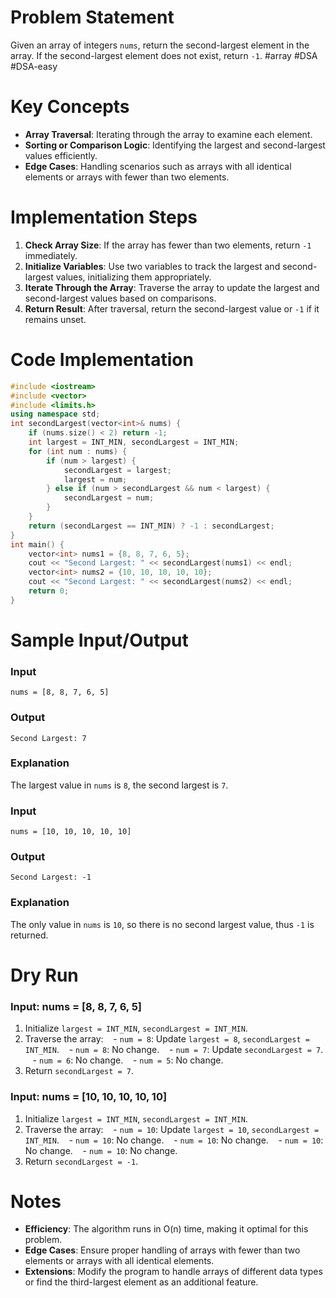 # Problem Statement
Given an array of integers `nums`, return the second-largest element in the array. If the second-largest element does not exist, return `-1`.
#array #DSA #DSA-easy
# Key Concepts
- **Array Traversal**: Iterating through the array to examine each element.
- **Sorting or Comparison Logic**: Identifying the largest and second-largest values efficiently.
- **Edge Cases**: Handling scenarios such as arrays with all identical elements or arrays with fewer than two elements.
# Implementation Steps
1. **Check Array Size**: If the array has fewer than two elements, return `-1` immediately.
2. **Initialize Variables**: Use two variables to track the largest and second-largest values, initializing them appropriately.
3. **Iterate Through the Array**: Traverse the array to update the largest and second-largest values based on comparisons.
4. **Return Result**: After traversal, return the second-largest value or `-1` if it remains unset.
# Code Implementation
```cpp
#include <iostream>
#include <vector>
#include <limits.h>
using namespace std;
int secondLargest(vector<int>& nums) {
    if (nums.size() < 2) return -1;
    int largest = INT_MIN, secondLargest = INT_MIN;
    for (int num : nums) {
        if (num > largest) {
            secondLargest = largest;
            largest = num;
        } else if (num > secondLargest && num < largest) {
            secondLargest = num;
        }
    }
    return (secondLargest == INT_MIN) ? -1 : secondLargest;
}
int main() {
    vector<int> nums1 = {8, 8, 7, 6, 5};
    cout << "Second Largest: " << secondLargest(nums1) << endl;
    vector<int> nums2 = {10, 10, 10, 10, 10};
    cout << "Second Largest: " << secondLargest(nums2) << endl;
    return 0;
}
```
# Sample Input/Output
### Input
```plaintext
nums = [8, 8, 7, 6, 5]
```
### Output
```plaintext
Second Largest: 7
```
### Explanation
The largest value in `nums` is `8`, the second largest is `7`.
### Input
```plaintext
nums = [10, 10, 10, 10, 10]
```
### Output
```plaintext
Second Largest: -1
```
### Explanation
The only value in `nums` is `10`, so there is no second largest value, thus `-1` is returned.
# Dry Run
### Input: nums = [8, 8, 7, 6, 5]
1. Initialize `largest = INT_MIN`, `secondLargest = INT_MIN`.
2. Traverse the array:
   - `num = 8`: Update `largest = 8`, `secondLargest = INT_MIN`.
   - `num = 8`: No change.
   - `num = 7`: Update `secondLargest = 7`.
   - `num = 6`: No change.
   - `num = 5`: No change.
3. Return `secondLargest = 7`.
### Input: nums = [10, 10, 10, 10, 10]
1. Initialize `largest = INT_MIN`, `secondLargest = INT_MIN`.
2. Traverse the array:
   - `num = 10`: Update `largest = 10`, `secondLargest = INT_MIN`.
   - `num = 10`: No change.
   - `num = 10`: No change.
   - `num = 10`: No change.
   - `num = 10`: No change.
3. Return `secondLargest = -1`.
# Notes
- **Efficiency**: The algorithm runs in O(n) time, making it optimal for this problem.
- **Edge Cases**: Ensure proper handling of arrays with fewer than two elements or arrays with all identical elements.
- **Extensions**: Modify the program to handle arrays of different data types or find the third-largest element as an additional feature.